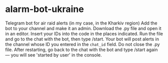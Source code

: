 # alarm-bot-ukraine
Telegram bot for air raid alerts (in my case, in the Kharkiv region)
Add the bot to your channel and make it an admin. Download the .py file and open it in an editor. Insert your IDs into the code in the places indicated. Run the file and go to the chat with the bot, then type /start. Your bot will post alerts in the channel whose ID you entered in the `chat_id` field. Do not close the .py file. After restarting, go back to the chat with the bot and type /start again — you will see 'started by user' in the console.
